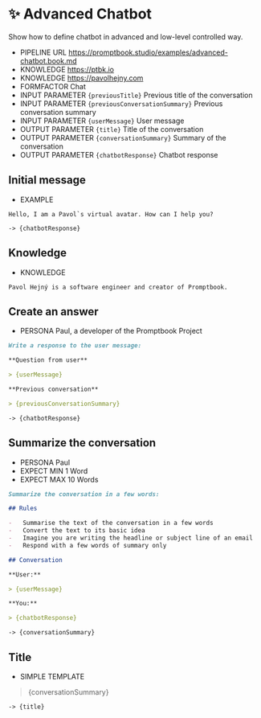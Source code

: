 # ✨ Advanced Chatbot

Show how to define chatbot in advanced and low-level controlled way.

-   PIPELINE URL https://promptbook.studio/examples/advanced-chatbot.book.md
-   KNOWLEDGE https://ptbk.io
-   KNOWLEDGE https://pavolhejny.com
-   FORMFACTOR Chat
-   INPUT PARAMETER `{previousTitle}` Previous title of the conversation
-   INPUT PARAMETER `{previousConversationSummary}` Previous conversation summary
-   INPUT PARAMETER `{userMessage}` User message
-   OUTPUT PARAMETER `{title}` Title of the conversation
-   OUTPUT PARAMETER `{conversationSummary}` Summary of the conversation
-   OUTPUT PARAMETER `{chatbotResponse}` Chatbot response

## Initial message

-   EXAMPLE

```
Hello, I am a Pavol`s virtual avatar. How can I help you?
```

`-> {chatbotResponse}`

## Knowledge

-   KNOWLEDGE

```
Pavol Hejný is a software engineer and creator of Promptbook.
```

## Create an answer

-   PERSONA Paul, a developer of the Promptbook Project

```markdown
Write a response to the user message:

**Question from user**

> {userMessage}

**Previous conversation**

> {previousConversationSummary}
```

`-> {chatbotResponse}`

## Summarize the conversation

-   PERSONA Paul <!-- TODO: !!6 Persona normalization -->
-   EXPECT MIN 1 Word
-   EXPECT MAX 10 Words

```markdown
Summarize the conversation in a few words:

## Rules

-   Summarise the text of the conversation in a few words
-   Convert the text to its basic idea
-   Imagine you are writing the headline or subject line of an email
-   Respond with a few words of summary only

## Conversation

**User:**

> {userMessage}

**You:**

> {chatbotResponse}
```

`-> {conversationSummary}`

## Title

-   SIMPLE TEMPLATE

> {conversationSummary}

`-> {title}`
